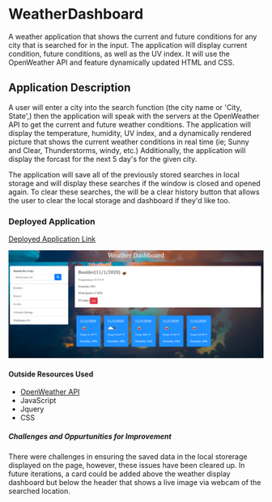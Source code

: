 # WeatherDashboard

A weather application that shows the current and future conditions for any city that is searched for in the input. The application will display current condition, future conditions, as well as the UV index. It will use the OpenWeather API and feature dynamically updated HTML and CSS. 

## Application Description

A user will enter a city into the search function (the city name or 'City, State',) then the application will speak with the servers at the OpenWeather API to get the current and future weather conditions. The application will display the temperature, humidity, UV index, and a dynamically rendered picture that shows the current weather conditions in real time (ie; Sunny and Clear, Thunderstorms, windy, etc.) Additionally, the application will display the forcast for the next 5 day's for the given city. 

The application will save all of the previously stored searches in local storage and will display these searches if the window is closed and opened again. To clear these searches, the will be a clear history button that allows the user to clear the local storage and dashboard if they'd like too. 

### Deployed Application

[Deployed Application Link](https://clf9008.github.io/WeatherDashboard/)


![Image of Weather Dashboard](https://github.com/clf9008/WeatherDashboard/blob/main/WeatherDashboardImg.jpg.png "Weather Dashboard")

#### Outside Resources Used

- [OpenWeather API](https://openweathermap.org/api)
- JavaScript
- Jquery
- CSS

##### Challenges and Oppurtunities for Improvement

There were challenges in ensuring the saved data in the local storerage displayed on the page, however, these issues have been cleared up. In future iterations, a card could be added above the weather display dashboard but below the header that shows a live image via webcam of the searched location. 
